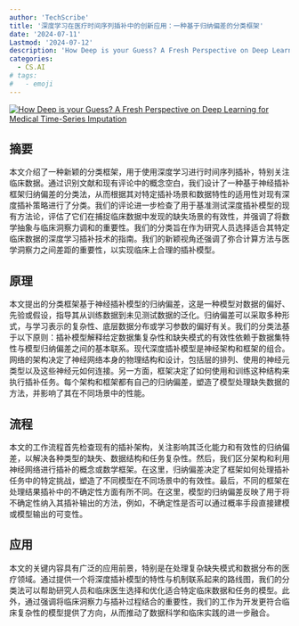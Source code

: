 ```yaml
---
author: 'TechScribe'
title: '深度学习在医疗时间序列插补中的创新应用：一种基于归纳偏差的分类框架'
date: '2024-07-11'
Lastmod: '2024-07-12'
description: 'How Deep is your Guess? A Fresh Perspective on Deep Learning for Medical Time-Series Imputation'
categories:
  - CS.AI
# tags:
#   - emoji
---
```


[![How Deep is your Guess? A Fresh Perspective on Deep Learning for Medical Time-Series Imputation](https://arxiv-research-1301205113.cos.ap-guangzhou.myqcloud.com/images/2407.08442v1.pdf_0.jpg)](https://arxiv.org/abs/2407.08442v1)

## 摘要

本文介绍了一种新颖的分类框架，用于使用深度学习进行时间序列插补，特别关注临床数据。通过识别文献和现有评论中的概念空白，我们设计了一种基于神经插补框架归纳偏差的分类法，从而根据其对特定插补场景和数据特性的适用性对现有深度插补策略进行了分类。我们的评论进一步检查了用于基准测试深度插补模型的现有方法论，评估了它们在捕捉临床数据中发现的缺失场景的有效性，并强调了将数学抽象与临床洞察力调和的重要性。我们的分类旨在作为研究人员选择适合其特定临床数据的深度学习插补技术的指南。我们的新颖视角还强调了弥合计算方法与医学洞察力之间差距的重要性，以实现临床上合理的插补模型。<!--more-->

## 原理

本文提出的分类框架基于神经插补模型的归纳偏差，这是一种模型对数据的偏好、先验或假设，指导其从训练数据到未见测试数据的泛化。归纳偏差可以采取多种形式，与学习表示的复杂性、底层数据分布或学习参数的偏好有关。我们的分类法基于以下原则：插补模型解释给定数据集复杂性和缺失模式的有效性依赖于数据集特性与模型归纳偏差之间的基本联系。现代深度插补模型是神经架构和框架的组合。网络的架构决定了神经网络本身的物理结构和设计，包括层的排列、使用的神经元类型以及这些神经元如何连接。另一方面，框架决定了如何使用和训练这种结构来执行插补任务。每个架构和框架都有自己的归纳偏差，塑造了模型处理缺失数据的方法，并影响了其在不同场景中的性能。

## 流程

本文的工作流程首先检查现有的插补架构，关注影响其泛化能力和有效性的归纳偏差，以解决各种类型的缺失、数据结构和任务复杂性。然后，我们区分架构和利用神经网络进行插补的概念或数学框架。在这里，归纳偏差决定了框架如何处理插补任务中的特定挑战，塑造了不同模型在不同场景中的有效性。最后，不同的框架在处理结果插补中的不确定性方面有所不同。在这里，模型的归纳偏差反映了用于将不确定性纳入其插补输出的方法，例如，不确定性是否可以通过概率手段直接建模或模型输出的可变性。

## 应用

本文的关键内容具有广泛的应用前景，特别是在处理复杂缺失模式和数据分布的医疗领域。通过提供一个将深度插补模型的特性与机制联系起来的路线图，我们的分类法可以帮助研究人员和临床医生选择和优化适合特定临床数据和任务的模型。此外，通过强调将临床洞察力与插补过程结合的重要性，我们的工作为开发更符合临床复杂性的模型提供了方向，从而推动了数据科学和临床实践的进一步融合。